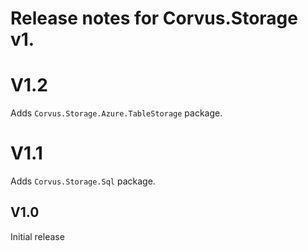 # Release notes for Corvus.Storage v1.

# V1.2

Adds `Corvus.Storage.Azure.TableStorage` package.

# V1.1

Adds `Corvus.Storage.Sql` package.

## V1.0

Initial release